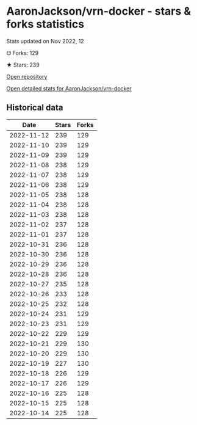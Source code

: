 # AaronJackson/vrn-docker - stars & forks statistics

Stats updated on Nov 2022, 12

☋ Forks: 129

★ Stars: 239

[Open repository](https://github.com/AaronJackson/vrn-docker)

[Open detailed stats for AaronJackson/vrn-docker](https://reviewgithub.com/rep/AaronJackson/vrn-docker)

## Historical data
| Date | Stars | Forks |
|------|-------|-------|
| 2022-11-12 | 239 | 129 | 
| 2022-11-10 | 239 | 129 | 
| 2022-11-09 | 239 | 129 | 
| 2022-11-08 | 238 | 129 | 
| 2022-11-07 | 238 | 129 | 
| 2022-11-06 | 238 | 129 | 
| 2022-11-05 | 238 | 128 | 
| 2022-11-04 | 238 | 128 | 
| 2022-11-03 | 238 | 128 | 
| 2022-11-02 | 237 | 128 | 
| 2022-11-01 | 237 | 128 | 
| 2022-10-31 | 236 | 128 | 
| 2022-10-30 | 236 | 128 | 
| 2022-10-29 | 236 | 128 | 
| 2022-10-28 | 236 | 128 | 
| 2022-10-27 | 235 | 128 | 
| 2022-10-26 | 233 | 128 | 
| 2022-10-25 | 232 | 128 | 
| 2022-10-24 | 231 | 129 | 
| 2022-10-23 | 231 | 129 | 
| 2022-10-22 | 229 | 129 | 
| 2022-10-21 | 229 | 130 | 
| 2022-10-20 | 229 | 130 | 
| 2022-10-19 | 227 | 130 | 
| 2022-10-18 | 226 | 129 | 
| 2022-10-17 | 226 | 129 | 
| 2022-10-16 | 225 | 128 | 
| 2022-10-15 | 225 | 128 | 
| 2022-10-14 | 225 | 128 | 

